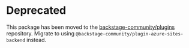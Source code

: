 # Deprecated

This package has been moved to the [backstage-community/plugins](https://github.com/backstage/community-plugins) repository. Migrate to using `@backstage-community/plugin-azure-sites-backend` instead.
